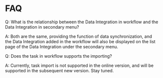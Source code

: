 # FAQ

Q: What is the relationship between the Data Integration in workflow and the Data Integration in secondary menu?

A: Both are the same, providing the function of data synchronization, and the Data Integration added in the workflow will also be displayed on the list page of the Data Integration under the secondary menu.

 

Q: Does the task in workflow supports the importing?

A: Currently, task import is not supported in the online version, and will be supported in the subsequent new version. Stay tuned.